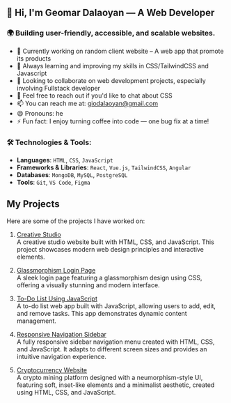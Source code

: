 ## 👋 Hi, I'm Geomar Dalaoyan — A Web Developer

### 🌍 Building user-friendly, accessible, and scalable websites.

- 🔭 Currently working on random client website – A web app that promote its products
- 🌱 Always learning and improving my skills in CSS/TailwindCSS and Javascript
- 👯 Looking to collaborate on web development projects, especially involving Fullstack developer
- 💬 Feel free to reach out if you'd like to chat about CSS
- 📫 You can reach me at: giodalaoyan@gmail.com
- 😄 Pronouns: he
- ⚡ Fun fact: I enjoy turning coffee into code — one bug fix at a time!

### 🛠️ Technologies & Tools:
- **Languages**: `HTML`, `CSS`, `JavaScript`
- **Frameworks & Libraries**: `React`, `Vue.js`, `TailwindCSS`, `Angular`
- **Databases**: `MongoDB`, `MySQL`, `PostgreSQL`
- **Tools**: `Git`, `VS Code`, `Figma`

## My Projects

Here are some of the projects I have worked on:

1. [Creative Studio](https://giyosphere.github.io/Creative-Studio/)  
   A creative studio website built with HTML, CSS, and JavaScript. This project showcases modern web design principles and interactive elements.

2. [Glassmorphism Login Page](https://giyosphere.github.io/Glassmorphism-Login-page/)  
   A sleek login page featuring a glassmorphism design using CSS, offering a visually stunning and modern interface.

3. [To-Do List Using JavaScript](https://giyosphere.github.io/To-do-list-using-javascript/)  
   A to-do list web app built with JavaScript, allowing users to add, edit, and remove tasks. This app demonstrates dynamic content management.

4. [Responsive Navigation Sidebar](https://giyosphere.github.io/Responsive-Navigation-side-bar/)  
   A fully responsive sidebar navigation menu created with HTML, CSS, and JavaScript. It adapts to different screen sizes and provides an intuitive navigation experience.

5. [Cryptocurrency Website](https://giyosphere.github.io/crypto_web/)  
 A crypto mining platform designed with a neumorphism-style UI, featuring soft, inset-like elements and a minimalist aesthetic, created using HTML, CSS, and JavaScript.







